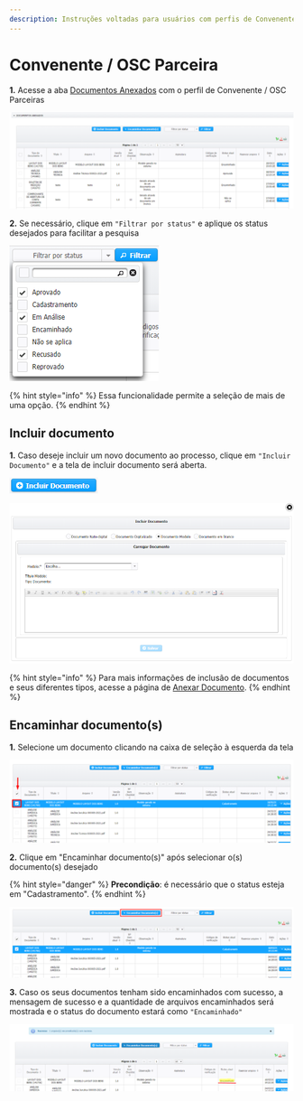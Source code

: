 ```yaml
---
description: Instruções voltadas para usuários com perfis de Convenente/OSCs parceiras
---
```


# Convenente / OSC Parceira

**1.** Acesse a aba [Documentos Anexados](../aba-documentos-anexados/) com o perfil de Convenente / OSC Parceiras

![](<../../.gitbook/assets/image (467).png>)

**2.** Se necessário, clique em `"Filtrar por status"` e aplique os status desejados para facilitar a pesquisa&#x20;

![](<../../.gitbook/assets/image (459).png>)

{% hint style="info" %}
Essa funcionalidade permite a seleção de mais de uma opção.
{% endhint %}

## Incluir documento

**1.** Caso deseje incluir um novo documento ao processo, clique em `"Incluir Documento"` e a tela de incluir documento será aberta.

![](<../../.gitbook/assets/image (465).png>)

![Tela de inclusão de documentos](<../../.gitbook/assets/image (462).png>)

{% hint style="info" %}
Para mais informações de inclusão de documentos e seus diferentes tipos, acesse a  página de [Anexar Documento](../aba-documentos-anexados/anexar-documento/#tipos-de-documento).
{% endhint %}

## Encaminhar documento(s)

**1.** Selecione um documento clicando na caixa de seleção à esquerda da tela

![](<../../.gitbook/assets/image (76).png>)

**2.** Clique em "Encaminhar documento(s)" após selecionar o(s) documento(s) desejado

{% hint style="danger" %}
**Precondição**: é necessário que o status esteja em "Cadastramento".
{% endhint %}

![](<../../.gitbook/assets/image (463) (1).png>)

**3.** Caso os seus documentos tenham sido encaminhados com sucesso, a mensagem de sucesso e a quantidade de arquivos encaminhados será mostrada e o status do documento estará como `"Encaminhado"`

![](<../../.gitbook/assets/image (456).png>)
